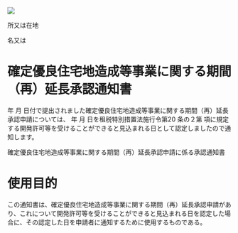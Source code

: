 ![](https://www.nta.go.jp/tmp/f5018346-c80c-42dd-ad2c-a2b088e4c16b/images/7b63178b57fef622083afcdaec505f1bd332c852ca28c691697e49e92b1388c9.jpg)

所又は在地

名又は

# 確定優良住宅地造成等事業に関する期間（再）延長承認通知書

年 月 日付で提出されました確定優良住宅地造成等事業に関する期間（再）延長承認申請については、 年 月 日を租税特別措置法施行令第20 条の２第 項に規定する開発許可等を受けることができると見込まれる日として認定しましたので通知します。

確定優良住宅地造成等事業に関する期間（再）延長承認申請に係る承認通知書

# 使用目的

この通知書は、確定優良住宅地造成等事業に関する期間（再）延長承認申請があり、これについて開発許可等を受けることができると見込まれる日を認定した場合に、その認定した日を申請者に通知するために使用するものである。